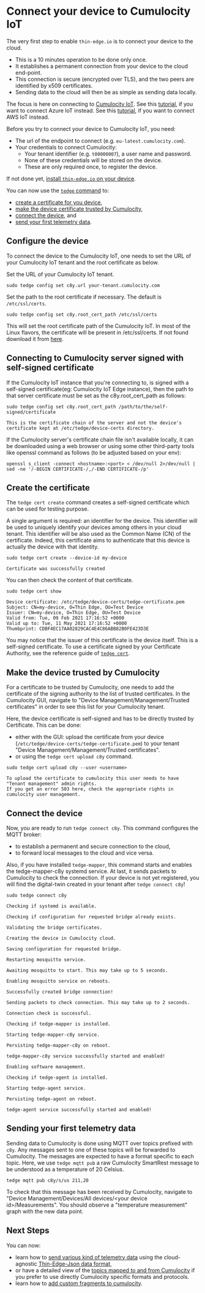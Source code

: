 # Connect your device to Cumulocity IoT

The very first step to enable `thin-edge.io` is to connect your device to the cloud.
* This is a 10 minutes operation to be done only once.
* It establishes a permanent connection from your device to the cloud end-point.
* This connection is secure (encrypted over TLS), and the two peers are identified by x509 certificates.
* Sending data to the cloud will then be as simple as sending data locally.

The focus is here on connecting to [Cumulocity IoT](https://www.cumulocity.com/guides/concepts/introduction/).
See this [tutorial](connect-azure.md), if you want to connect Azure IoT instead.
See this [tutorial](connect-aws.md), if you want to connect AWS IoT instead.

Before you try to connect your device to Cumulocity IoT, you need:
* The url of the endpoint to connect (e.g. `eu-latest.cumulocity.com`).
* Your credentials to connect Cumulocity:
    * Your tenant identifier (e.g. `t00000007`), a user name and password.
    * None of these credentials will be stored on the device.
    * These are only required once, to register the device.

If not done yet, [install `thin-edge.io` on your device](../operate/installation/002_installation.md).

You can now use the [`tedge` command](../references/tedge.md) to:
* [create a certificate for you device](connect-c8y.md#create-the-certificate),
* [make the device certificate trusted by Cumulocity](connect-c8y.md#make-the-device-trusted-by-cumulocity),
* [connect the device](connect-c8y.md#connect-the-device), and
* [send your first telemetry data](#sending-your-first-telemetry-data).

## Configure the device

To connect the device to the Cumulocity IoT, one needs to set the URL of your Cumulocity IoT tenant and the root certificate as below.

Set the URL of your Cumulocity IoT tenant.

```
sudo tedge config set c8y.url your-tenant.cumulocity.com
```

Set the path to the root certificate if necessary. The default is `/etc/ssl/certs`.

```
sudo tedge config set c8y.root_cert_path /etc/ssl/certs
```

This will set the root certificate path of the Cumulocity IoT.
In most of the Linux flavors, the certificate will be present in /etc/ssl/certs.
If not found download it from [here](https://www.identrust.com/dst-root-ca-x3).


## Connecting to Cumulocity server signed with self-signed certificate

If the Cumulocity IoT instance that you're connecting to, is signed with a self-signed certificate(eg: Cumulocity IoT Edge instance),
then the path to that server certificate must be set as the c8y.root_cert_path as follows:

```
sudo tedge config set c8y.root_cert_path /path/to/the/self-signed/certificate
```

```admonish warning
This is the certificate chain of the server and not the device's certificate kept at /etc/tedge/device-certs directory.
```

If the Cumulocity server's certificate chain file isn't available locally, it can be downloaded using a web browser or using some other
third-party tools like openssl command as follows (to be adjusted based on your env):

`openssl s_client -connect <hostname>:<port> < /dev/null 2>/dev/null | sed -ne '/-BEGIN CERTIFICATE-/,/-END CERTIFICATE-/p'`

## Create the certificate

The `tedge cert create` command creates a self-signed certificate which can be used for testing purpose.

A single argument is required: an identifier for the device.
This identifier will be used to uniquely identify your devices among others in your cloud tenant.
This identifier will be also used as the Common Name (CN) of the certificate.
Indeed, this certificate aims to authenticate that this device is actually the device with that identity.

```
sudo tedge cert create --device-id my-device
```

```
Certificate was successfully created
```

You can then check the content of that certificate.

```shell
sudo tedge cert show
```

```
Device certificate: /etc/tedge/device-certs/tedge-certificate.pem
Subject: CN=my-device, O=Thin Edge, OU=Test Device
Issuer: CN=my-device, O=Thin Edge, OU=Test Device
Valid from: Tue, 09 Feb 2021 17:16:52 +0000
Valid up to: Tue, 11 May 2021 17:16:52 +0000
Thumbprint: CDBF4EC17AA02829CAC4E4C86ABB82B0FE423D3E
```

You may notice that the issuer of this certificate is the device itself.
This is a self-signed certificate.
To use a certificate signed by your Certificate Authority,
see the reference guide of [`tedge cert`](../references/tedge-cert.md).

## Make the device trusted by Cumulocity

For a certificate to be trusted by Cumulocity,
one needs to add the certificate of the signing authority to the list of trusted certificates.
In the Cumulocity GUI, navigate to "Device Management/Management/Trusted certificates"
in order to see this list for your Cumulocity tenant.

Here, the device certificate is self-signed and has to be directly trusted by Certificate.
This can be done:
* either with the GUI: upload the certificate from your device (`/etc/tedge/device-certs/tedge-certificate.pem`)
  to your tenant "Device Management/Management/Trusted certificates".
* or using the `tedge cert upload c8y` command.

```shell
sudo tedge cert upload c8y --user <username>
```

```admonish warning
To upload the certificate to cumulocity this user needs to have "Tenant management" admin rights.
If you get an error 503 here, check the appropriate rights in cumulocity user management.
```

## Connect the device

Now, you are ready to run `tedge connect c8y`.
This command configures the MQTT broker:
* to establish a permanent and secure connection to the cloud,
* to forward local messages to the cloud and vice versa.

Also, if you have installed `tedge-mapper`, this command starts and enables the tedge-mapper-c8y systemd service.
At last, it sends packets to Cumulocity to check the connection.
If your device is not yet registered, you will find the digital-twin created in your tenant after `tedge connect c8y`!

```shell
sudo tedge connect c8y
```

```
Checking if systemd is available.

Checking if configuration for requested bridge already exists.

Validating the bridge certificates.

Creating the device in Cumulocity cloud.

Saving configuration for requested bridge.

Restarting mosquitto service.

Awaiting mosquitto to start. This may take up to 5 seconds.

Enabling mosquitto service on reboots.

Successfully created bridge connection!

Sending packets to check connection. This may take up to 2 seconds.

Connection check is successful.

Checking if tedge-mapper is installed.

Starting tedge-mapper-c8y service.

Persisting tedge-mapper-c8y on reboot.

tedge-mapper-c8y service successfully started and enabled!

Enabling software management.

Checking if tedge-agent is installed.

Starting tedge-agent service.

Persisting tedge-agent on reboot.

tedge-agent service successfully started and enabled!
```

## Sending your first telemetry data

Sending data to Cumulocity is done using MQTT over topics prefixed with `c8y`.
Any messages sent to one of these topics will be forwarded to Cumulocity.
The messages are expected to have a format specific to each topic.
Here, we use `tedge mqtt pub` a raw Cumulocity SmartRest message to be understood as a temperature of 20 Celsius.

```shell
tedge mqtt pub c8y/s/us 211,20
```

To check that this message has been received by Cumulocity,
navigate to "Device Management/Devices/All devices/\<your device id\>/Measurements".
You should observe a "temperature measurement" graph with the new data point.

## Next Steps

You can now:
* learn how to [send various kind of telemetry data](send-thin-edge-data.md)
  using the cloud-agnostic [Thin-Edge-Json data format](../understand/thin-edge-json.md),
* or have a detailed view of the [topics mapped to and from Cumulocity](../references/bridged-topics.md#cumulocity-mqtt-topics)
  if you prefer to use directly Cumulocity specific formats and protocols.
* learn how to [add custom fragments to cumulocity](../operate/c8y/022_c8y_fragments.md).
